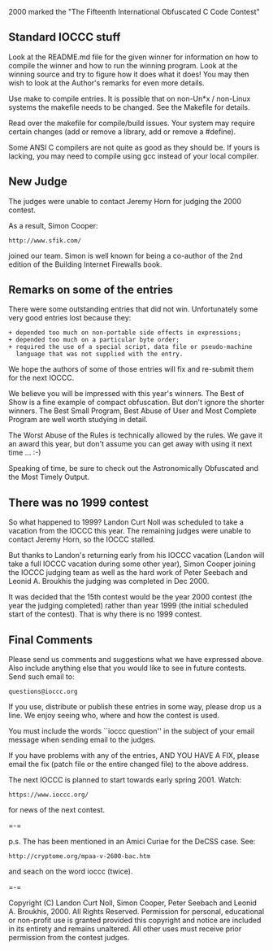 2000 marked the "The Fifteenth International Obfuscated C Code Contest"


Standard IOCCC stuff
--------------------

Look at the README.md file for the given winner for information
on how to compile the winner and how to run the winning program.
Look at the winning source and try to figure how it does what it does!
You may then wish to look at the Author's remarks for even more details.

Use make to compile entries.  It is possible that on non-Un\*x / non-Linux
systems the makefile needs to be changed.  See the Makefile for details.

Read over the makefile for compile/build issues.  Your system may
require certain changes (add or remove a library, add or remove a
#define).

Some ANSI C compilers are not quite as good as they should be.  If
yours is lacking, you may need to compile using gcc instead of your
local compiler.


New Judge
---------

The judges were unable to contact Jeremy Horn for judging the 2000 contest.

As a result, Simon Cooper:

	http://www.sfik.com/

joined our team.  Simon is well known for being a co-author of the 2nd
edition of the Building Internet Firewalls book.


Remarks on some of the entries
------------------------------

There were some outstanding entries that did not win.  Unfortunately
some very good entries lost because they:

    + depended too much on non-portable side effects in expressions;
    + depended too much on a particular byte order;
    + required the use of a special script, data file or pseudo-machine
      language that was not supplied with the entry.

We hope the authors of some of those entries will fix and re-submit
them for the next IOCCC.

We believe you will be impressed with this year's winners.  The
Best of Show is a fine example of compact obfuscation. But don't
ignore the shorter winners.  The Best Small Program, Best Abuse of
User and Most Complete Program are well worth studying in detail.

The Worst Abuse of the Rules is technically allowed by the rules.
We gave it an award this year, but don't assume you can get away
with using it next time ... :-)

Speaking of time, be sure to check out the Astronomically Obfuscated
and the Most Timely Output.


There was no 1999 contest
-------------------------

So what happened to 1999?  Landon Curt Noll was scheduled to take a
vacation from the IOCCC this year.  The remaining judges were
unable to contact Jeremy Horn, so the IOCCC stalled.

But thanks to Landon's returning early from his IOCCC vacation (Landon
will take a full IOCCC vacation during some other year), Simon Cooper
joining the IOCCC judging team as well as the hard work of Peter Seebach
and Leonid A. Broukhis the judging was completed in Dec 2000.

It was decided that the 15th contest would be the year 2000 contest
(the year the judging completed) rather than year 1999 (the initial
scheduled start of the contest).  That is why there is no 1999 contest.



Final Comments
--------------

Please send us comments and suggestions what we have expressed above.
Also include anything else that you would like to see in future contests.
Send such email to:

	questions@ioccc.org

If you use, distribute or publish these entries in some way, please drop
us a line.  We enjoy seeing who, where and how the contest is used.

You must include the words ``ioccc question'' in the subject of your email
message when sending email to the judges.

If you have problems with any of the entries, AND YOU HAVE A FIX, please
email the fix (patch file or the entire changed file) to the above address.

The next IOCCC is planned to start towards early spring 2001.  Watch:

	https://www.ioccc.org/

for news of the next contest.

=-=

p.s. The has been mentioned in an Amici Curiae for the DeCSS case.  See:

    http://cryptome.org/mpaa-v-2600-bac.htm

and seach on the word ioccc (twice).

=-=

Copyright (C) Landon Curt Noll, Simon Cooper, Peter Seebach
and Leonid A. Broukhis, 2000.
All Rights Reserved.  Permission for personal, educational or non-profit
use is granted provided this copyright and notice are included in its
entirety and remains unaltered.  All other uses must receive prior permission
from the contest judges.
